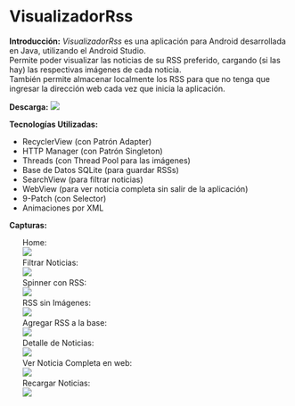 <style>
#img li{
	list-style:none;
}
</style>
# VisualizadorRss
<b>Introducción:</b>
<i>VisualizadorRss</i> es una aplicación para Android desarrollada en Java, utilizando el Android Studio. <br/>
Permite poder visualizar las noticias de su RSS preferido, cargando (si las hay) las respectivas imágenes de cada noticia. <br/>
También permite almacenar localmente los RSS para que no tenga que ingresar la dirección web cada vez que inicia la aplicación.<br/>

<b>Descarga:</b>
<a href="https://mega.co.nz/#!Mt5FHCDR!xTLYbjeGBpRhX-g_rItC69wZFxzpQnKfCwLA9UUsLo8"><img src="http://k30.kn3.net/B/4/9/9/5/F/EFD.gif"/></a>

<b>Tecnologías Utilizadas:</b>
<ul>
  <li>RecyclerView (con Patrón Adapter)</li>
  <li>HTTP Manager (con Patrón Singleton)</li>
  <li>Threads (con Thread Pool para las imágenes)</li>
  <li>Base de Datos SQLite (para guardar RSSs)</li>
  <li>SearchView (para filtrar noticias)</li>
  <li>WebView (para ver noticia completa sin salir de la aplicación)</li>
  <li>9-Patch (con Selector)</li>
  <li>Animaciones por XML</li>
</ul>

<b>Capturas:</b>
<ul id="img">
	<li>Home: <br/> <img src="http://i.imgur.com/dYC9bBx.jpg"/></li>
	<li>Filtrar Noticias: <br/> <img src="http://i.imgur.com/5ByQj1d.jpg"></li>
	<li>Spinner con RSS: <br/> <img src="http://i.imgur.com/rd7woig.jpg"></li>
	<li>RSS sin Imágenes: <br/> <img src="http://i.imgur.com/CcIlmml.jpg"></li>
	<li>Agregar RSS a la base: <br/> <img src="http://i.imgur.com/P5pMRGA.jpg"></li>
	<li>Detalle de Noticias: <br/> <img src="http://i.imgur.com/NBAmgFj.jpg"></li>
	<li>Ver Noticia Completa en web: <br/> <img src="http://i.imgur.com/Id2WCEu.jpg"></li>
	<li>Recargar Noticias: <br/> <img src="http://i.imgur.com/dALipW3.jpg"></li>
</ul>
